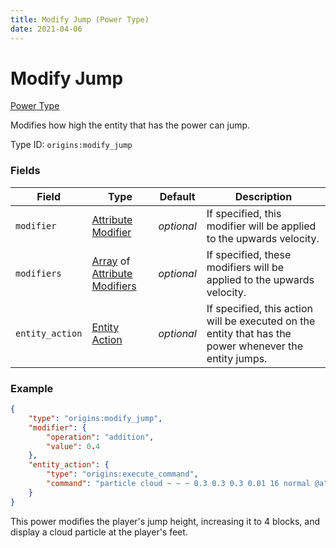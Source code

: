```yaml
---
title: Modify Jump (Power Type)
date: 2021-04-06
---
```


# Modify Jump

[Power Type](../power_types.md)

Modifies how high the entity that has the power can jump.

Type ID: `origins:modify_jump`

### Fields

Field  | Type | Default | Description
-------|------|---------|-------------
`modifier` | [Attribute Modifier](../data_types/attribute_modifier.md) | _optional_ | If specified, this modifier will be applied to the upwards velocity.
`modifiers` | [Array](../data_types/array.md) of [Attribute Modifiers](../data_types/attribute_modifier.md) | _optional_ | If specified, these modifiers will be applied to the upwards velocity.
`entity_action` | [Entity Action](../entity_actions.md) | _optional_ | If specified, this action will be executed on the entity that has the power whenever the entity jumps.


### Example
```json
{
    "type": "origins:modify_jump",
    "modifier": {
        "operation": "addition",
        "value": 0.4
    },
    "entity_action": {
        "type": "origins:execute_command",
        "command": "particle cloud ~ ~ ~ 0.3 0.3 0.3 0.01 16 normal @a"
    }
}
```
This power modifies the player's jump height, increasing it to 4 blocks, and display a cloud particle at the player's feet.
